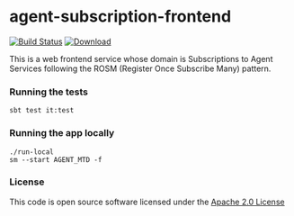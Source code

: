 # agent-subscription-frontend

[![Build Status](https://travis-ci.org/hmrc/agent-subscription-frontend.svg)](https://travis-ci.org/hmrc/agent-subscription-frontend) [ ![Download](https://api.bintray.com/packages/hmrc/releases/agent-subscription-frontend/images/download.svg) ](https://bintray.com/hmrc/releases/agent-subscription-frontend/_latestVersion)

This is a web frontend service whose domain is Subscriptions to Agent Services 
following the ROSM (Register Once Subscribe Many) pattern.


### Running the tests

    sbt test it:test


### Running the app locally

    ./run-local
    sm --start AGENT_MTD -f


### License

This code is open source software licensed under the [Apache 2.0 License]("http://www.apache.org/licenses/LICENSE-2.0.html")
